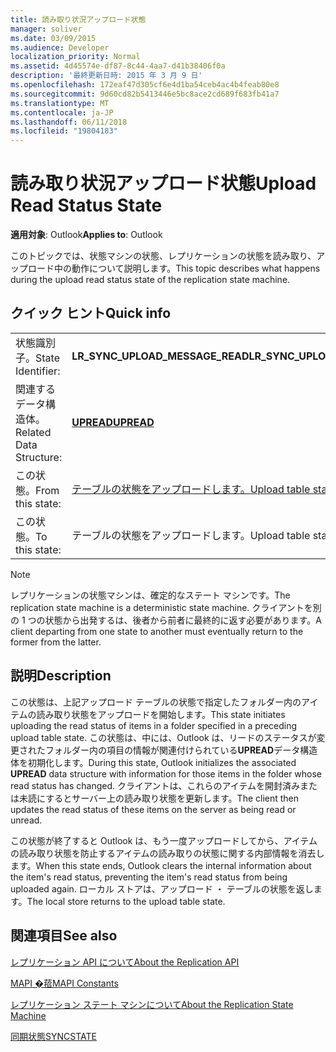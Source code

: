 ```yaml
---
title: 読み取り状況アップロード状態
manager: soliver
ms.date: 03/09/2015
ms.audience: Developer
localization_priority: Normal
ms.assetid: 4d45574e-df87-8c44-4aa7-d41b38406f0a
description: '最終更新日時: 2015 年 3 月 9 日'
ms.openlocfilehash: 172eaf47d305cf6e4d1ba54ceb4ac4b4feab80e8
ms.sourcegitcommit: 9d60cd82b5413446e5bc8ace2cd689f683fb41a7
ms.translationtype: MT
ms.contentlocale: ja-JP
ms.lasthandoff: 06/11/2018
ms.locfileid: "19804183"
---
```

# <a name="upload-read-status-state"></a><span data-ttu-id="29cac-103">読み取り状況アップロード状態</span><span class="sxs-lookup"><span data-stu-id="29cac-103">Upload Read Status State</span></span>

  
  
<span data-ttu-id="29cac-104">**適用対象**: Outlook</span><span class="sxs-lookup"><span data-stu-id="29cac-104">**Applies to**: Outlook</span></span> 
  
 <span data-ttu-id="29cac-105">このトピックでは、状態マシンの状態、レプリケーションの状態を読み取り、アップロード中の動作について説明します。</span><span class="sxs-lookup"><span data-stu-id="29cac-105">This topic describes what happens during the upload read status state of the replication state machine.</span></span> 
  
## <a name="quick-info"></a><span data-ttu-id="29cac-106">クイック ヒント</span><span class="sxs-lookup"><span data-stu-id="29cac-106">Quick info</span></span>

|||
|:-----|:-----|
|<span data-ttu-id="29cac-107">状態識別子。</span><span class="sxs-lookup"><span data-stu-id="29cac-107">State Identifier:</span></span>  <br/> |<span data-ttu-id="29cac-108">**LR_SYNC_UPLOAD_MESSAGE_READ**</span><span class="sxs-lookup"><span data-stu-id="29cac-108">**LR_SYNC_UPLOAD_MESSAGE_READ**</span></span> <br/> |
|<span data-ttu-id="29cac-109">関連するデータ構造体。</span><span class="sxs-lookup"><span data-stu-id="29cac-109">Related Data Structure:</span></span>  <br/> |<span data-ttu-id="29cac-110">**[UPREAD](upread.md)**</span><span class="sxs-lookup"><span data-stu-id="29cac-110">**[UPREAD](upread.md)**</span></span> <br/> |
|<span data-ttu-id="29cac-111">この状態。</span><span class="sxs-lookup"><span data-stu-id="29cac-111">From this state:</span></span>  <br/> |[<span data-ttu-id="29cac-112">テーブルの状態をアップロードします。</span><span class="sxs-lookup"><span data-stu-id="29cac-112">Upload table state</span></span>](upload-table-state.md) <br/> |
|<span data-ttu-id="29cac-113">この状態。</span><span class="sxs-lookup"><span data-stu-id="29cac-113">To this state:</span></span>  <br/> |<span data-ttu-id="29cac-114">テーブルの状態をアップロードします。</span><span class="sxs-lookup"><span data-stu-id="29cac-114">Upload table state</span></span>  <br/> |
   
> [!NOTE]
> <span data-ttu-id="29cac-115">レプリケーションの状態マシンは、確定的なステート マシンです。</span><span class="sxs-lookup"><span data-stu-id="29cac-115">The replication state machine is a deterministic state machine.</span></span> <span data-ttu-id="29cac-116">クライアントを別の 1 つの状態から出発するは、後者から前者に最終的に返す必要があります。</span><span class="sxs-lookup"><span data-stu-id="29cac-116">A client departing from one state to another must eventually return to the former from the latter.</span></span> 
  
## <a name="description"></a><span data-ttu-id="29cac-117">説明</span><span class="sxs-lookup"><span data-stu-id="29cac-117">Description</span></span>

<span data-ttu-id="29cac-118">この状態は、上記アップロード テーブルの状態で指定したフォルダー内のアイテムの読み取り状態をアップロードを開始します。</span><span class="sxs-lookup"><span data-stu-id="29cac-118">This state initiates uploading the read status of items in a folder specified in a preceding upload table state.</span></span> <span data-ttu-id="29cac-119">この状態は、中には、Outlook は、リードのステータスが変更されたフォルダー内の項目の情報が関連付けられている**UPREAD**データ構造体を初期化します。</span><span class="sxs-lookup"><span data-stu-id="29cac-119">During this state, Outlook initializes the associated **UPREAD** data structure with information for those items in the folder whose read status has changed.</span></span> <span data-ttu-id="29cac-120">クライアントは、これらのアイテムを開封済みまたは未読にするとサーバー上の読み取り状態を更新します。</span><span class="sxs-lookup"><span data-stu-id="29cac-120">The client then updates the read status of these items on the server as being read or unread.</span></span> 
  
<span data-ttu-id="29cac-121">この状態が終了すると Outlook は、もう一度アップロードしてから、アイテムの読み取り状態を防止するアイテムの読み取りの状態に関する内部情報を消去します。</span><span class="sxs-lookup"><span data-stu-id="29cac-121">When this state ends, Outlook clears the internal information about the item's read status, preventing the item's read status from being uploaded again.</span></span> <span data-ttu-id="29cac-122">ローカル ストアは、アップロード ・ テーブルの状態を返します。</span><span class="sxs-lookup"><span data-stu-id="29cac-122">The local store returns to the upload table state.</span></span>
  
## <a name="see-also"></a><span data-ttu-id="29cac-123">関連項目</span><span class="sxs-lookup"><span data-stu-id="29cac-123">See also</span></span>



[<span data-ttu-id="29cac-124">レプリケーション API について</span><span class="sxs-lookup"><span data-stu-id="29cac-124">About the Replication API</span></span>](about-the-replication-api.md)
  
[<span data-ttu-id="29cac-125">MAPI �萔</span><span class="sxs-lookup"><span data-stu-id="29cac-125">MAPI Constants</span></span>](mapi-constants.md)
  
[<span data-ttu-id="29cac-126">レプリケーション ステート マシンについて</span><span class="sxs-lookup"><span data-stu-id="29cac-126">About the Replication State Machine</span></span>](about-the-replication-state-machine.md)
  
[<span data-ttu-id="29cac-127">同期状態</span><span class="sxs-lookup"><span data-stu-id="29cac-127">SYNCSTATE</span></span>](syncstate.md)

